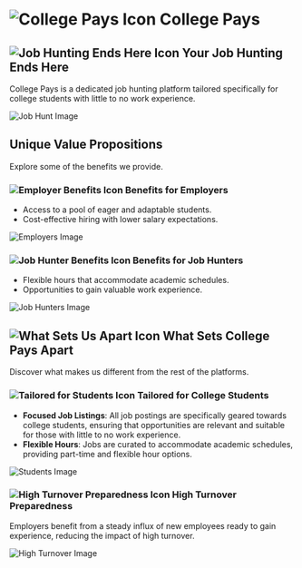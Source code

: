 # ![College Pays Icon](https://example.com/college_pays_icon.png) College Pays

## ![Job Hunting Ends Here Icon](https://example.com/job_hunting_icon.png) Your Job Hunting Ends Here
College Pays is a dedicated job hunting platform tailored specifically for college students with little to no work experience.

![Job Hunt Image](https://example.com/job_hunt_image.png)

## Unique Value Propositions
Explore some of the benefits we provide.

### ![Employer Benefits Icon](https://example.com/employer_benefits_icon.png) Benefits for Employers
- Access to a pool of eager and adaptable students.
- Cost-effective hiring with lower salary expectations.

![Employers Image](https://example.com/employers_image.png)

### ![Job Hunter Benefits Icon](https://example.com/job_hunter_benefits_icon.png) Benefits for Job Hunters
- Flexible hours that accommodate academic schedules.
- Opportunities to gain valuable work experience.

![Job Hunters Image](https://example.com/job_hunters_image.png)

## ![What Sets Us Apart Icon](https://example.com/what_sets_us_apart_icon.png) What Sets College Pays Apart
Discover what makes us different from the rest of the platforms.

### ![Tailored for Students Icon](https://example.com/tailored_for_students_icon.png) Tailored for College Students
- **Focused Job Listings**: All job postings are specifically geared towards college students, ensuring that opportunities are relevant and suitable for those with little to no work experience.
- **Flexible Hours**: Jobs are curated to accommodate academic schedules, providing part-time and flexible hour options.

![Students Image](https://example.com/students_image.png)

### ![High Turnover Preparedness Icon](https://example.com/high_turnover_icon.png) High Turnover Preparedness
Employers benefit from a steady influx of new employees ready to gain experience, reducing the impact of high turnover.

![High Turnover Image](https://example.com/high_turnover_image.png)
